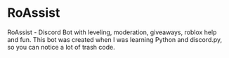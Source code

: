 # RoAssist
RoAssist - Discord Bot with leveling, moderation, giveaways, roblox help and fun.
This bot was created when I was learning Python and discord.py, so you can notice a lot of trash code.